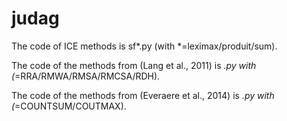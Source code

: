 # judag

The code of ICE methods is sf*.py (with *=leximax/produit/sum).

The code of the methods from (Lang et al., 2011) is *.py with (*=RRA/RMWA/RMSA/RMCSA/RDH).

The code of the methods from (Everaere et al., 2014) is *.py with (*=COUNTSUM/COUTMAX).
